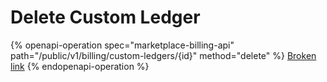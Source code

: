 # Delete Custom Ledger

{% openapi-operation spec="marketplace-billing-api" path="/public/v1/billing/custom-ledgers/{id}" method="delete" %}
[Broken link](broken-reference)
{% endopenapi-operation %}
